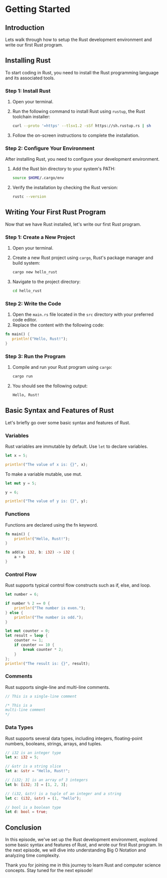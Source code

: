 # Getting Started

## Introduction

Lets walk through how to setup the Rust development environment and write our first Rust program.

## Installing Rust

To start coding in Rust, you need to install the Rust programming language and its associated tools.

### Step 1: Install Rust

1. Open your terminal.
2. Run the following command to install Rust using `rustup`, the Rust toolchain installer:

   ```sh
   curl --proto '=https' --tlsv1.2 -sSf https://sh.rustup.rs | sh
   ```

3. Follow the on-screen instructions to complete the installation.

### Step 2: Configure Your Environment

After installing Rust, you need to configure your development environment.

1. Add the Rust bin directory to your system's PATH:

   ```sh
   source $HOME/.cargo/env
   ```

2. Verify the installation by checking the Rust version:

   ```sh
   rustc --version
   ```

## Writing Your First Rust Program

Now that we have Rust installed, let's write our first Rust program.

### Step 1: Create a New Project

1. Open your terminal.
2. Create a new Rust project using `cargo`, Rust's package manager and build system:

   ```sh
   cargo new hello_rust
   ```

3. Navigate to the project directory:

   ```sh
   cd hello_rust
   ```

### Step 2: Write the Code

1. Open the `main.rs` file located in the `src` directory with your preferred code editor.
2. Replace the content with the following code:

```rust
fn main() {
   println!("Hello, Rust!");
}
```

### Step 3: Run the Program

1. Compile and run your Rust program using `cargo`:

   ```sh
   cargo run
   ```

2. You should see the following output:

   ```sh
   Hello, Rust!
   ```

## Basic Syntax and Features of Rust

Let's briefly go over some basic syntax and features of Rust.

### Variables

Rust variables are immutable by default. Use `let` to declare variables.

```rust
let x = 5;

println!("The value of x is: {}", x);
```

To make a variable mutable, use mut.

```rust
let mut y = 5;

y = 6;

println!("The value of y is: {}", y);
```

### Functions

Functions are declared using the fn keyword.

```rust
fn main() {
    println!("Hello, Rust!");
}

fn add(a: i32, b: i32) -> i32 {
    a + b
}
```

### Control Flow

Rust supports typical control flow constructs such as if, else, and loop.

```rust
let number = 6;

if number % 2 == 0 {
    println!("The number is even.");
} else {
    println!("The number is odd.");
}

let mut counter = 0;
let result = loop {
    counter += 1;
    if counter == 10 {
        break counter * 2;
    }
};
println!("The result is: {}", result);
```

### Comments

Rust supports single-line and multi-line comments.

```rust
// This is a single-line comment

/* This is a
multi-line comment
*/
```

### Data Types

Rust supports several data types, including integers, floating-point numbers, booleans, strings, arrays, and tuples.

```rust
// i32 is an integer type
let x: i32 = 5;

// &str is a string slice
let a: &str = "Hello, Rust!";

// [i32; 3] is an array of 3 integers
let b: [i32; 3] = [1, 2, 3];

// (i32, &str) is a tuple of an integer and a string
let c: (i32, &str) = (1, "hello");

// bool is a boolean type
let d: bool = true;
```

## Conclusion

In this episode, we've set up the Rust development environment, explored some basic syntax and features of Rust, and wrote our first Rust program. In the next episode, we will dive into understanding Big O Notation and analyzing time complexity.

Thank you for joining me in this journey to learn Rust and computer science concepts. Stay tuned for the next episode!
